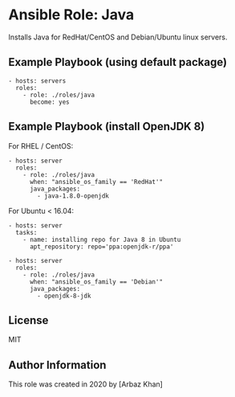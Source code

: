 # Ansible Role: Java


Installs Java for RedHat/CentOS and Debian/Ubuntu linux servers.

## Example Playbook (using default package)

    - hosts: servers
      roles:
        - role: ./roles/java
          become: yes

## Example Playbook (install OpenJDK 8)

For RHEL / CentOS:

    - hosts: server
      roles:
        - role: ./roles/java
          when: "ansible_os_family == 'RedHat'"
          java_packages:
            - java-1.8.0-openjdk

For Ubuntu < 16.04:

    - hosts: server
      tasks:
        - name: installing repo for Java 8 in Ubuntu
  	      apt_repository: repo='ppa:openjdk-r/ppa'
    
    - hosts: server
      roles:
        - role: ./roles/java
          when: "ansible_os_family == 'Debian'"
          java_packages:
            - openjdk-8-jdk

## License

MIT 

## Author Information

This role was created in 2020 by [Arbaz Khan]
